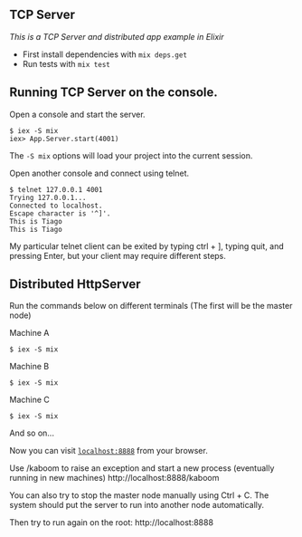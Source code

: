 ## TCP Server

*This is a TCP Server and distributed app example in Elixir*

* First install dependencies with `mix deps.get`
* Run tests with `mix test`

## Running TCP Server on the console.

Open a console and start the server.

```
$ iex -S mix
iex> App.Server.start(4001)
```

The ```-S mix``` options will load your project into the current session.

Open another console and connect using telnet.

```
$ telnet 127.0.0.1 4001
Trying 127.0.0.1...
Connected to localhost.
Escape character is '^]'.
This is Tiago
This is Tiago
```

My particular telnet client can be exited by typing ctrl + ], typing quit, and pressing Enter, but your client may require different steps.

## Distributed HttpServer

Run the commands below on different terminals (The first will be the master node)

Machine A
```
$ iex -S mix
```

Machine B
```
$ iex -S mix
```

Machine C
```
$ iex -S mix
```

And so on...


Now you can visit [`localhost:8888`](http://localhost:8888) from your browser.

Use /kaboom to raise an exception and start a new process
(eventually running in new machines)
http://localhost:8888/kaboom

You can also try to stop the master node manually using Ctrl + C. The system should put the server to run into another node automatically.

Then try to run again on the root:
http://localhost:8888
